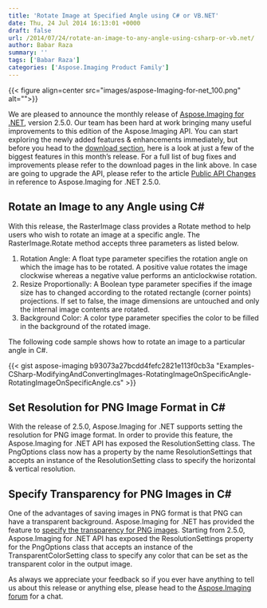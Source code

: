```yaml
---
title: 'Rotate Image at Specified Angle using C# or VB.NET'
date: Thu, 24 Jul 2014 16:13:01 +0000
draft: false
url: /2014/07/24/rotate-an-image-to-any-angle-using-csharp-or-vb.net/
author: Babar Raza
summary: ''
tags: ['Babar Raza']
categories: ['Aspose.Imaging Product Family']
---
```




{{< figure align=center src="images/aspose-Imaging-for-net_100.png" alt="">}}


We are pleased to announce the monthly release of [Aspose.Imaging for .NET][1], version 2.5.0. Our team has been hard at work bringing many useful improvements to this edition of the Aspose.Imaging API. You can start exploring the newly added features & enhancements immediately, but before you head to the [download section][2], here is a look at just a few of the biggest features in this month’s release. For a full list of bug fixes and improvements please refer to the download pages in the link above. In case are going to upgrade the API, please refer to the article [Public API Changes][3] in reference to Aspose.Imaging for .NET 2.5.0.

## Rotate an Image to any Angle using C#

With this release, the RasterImage class provides a Rotate method to help users who wish to rotate an image at a specific angle. The RasterImage.Rotate method accepts three parameters as listed below.

1.  Rotation Angle: A float type parameter specifies the rotation angle on which the image has to be rotated. A positive value rotates the image clockwise whereas a negative value performs an anticlockwise rotation.
2.  Resize Proportionally: A Boolean type parameter specifies if the image size has to changed according to the rotated rectangle (corner points) projections. If set to false, the image dimensions are untouched and only the internal image contents are rotated.
3.  Background Color: A color type parameter specifies the color to be filled in the background of the rotated image.

The following code sample shows how to rotate an image to a particular angle in C#.

{{< gist aspose-imaging b93073a27bcdd4fefc2821e113f0cb3a "Examples-CSharp-ModifyingAndConvertingImages-RotatingImageOnSpecificAngle-RotatingImageOnSpecificAngle.cs" >}}

## Set Resolution for PNG Image Format in C#

With the release of 2.5.0, Aspose.Imaging for .NET supports setting the resolution for PNG image format. In order to provide this feature, the Aspose.Imaging for .NET API has exposed the ResolutionSetting class. The PngOptions class now has a property by the name ResolutionSettings that accepts an instance of the ResolutionSetting class to specify the horizontal & vertical resolution.

## Specify Transparency for PNG Images in C#

One of the advantages of saving images in PNG format is that PNG can have a transparent background. Aspose.Imaging for .NET has provided the feature to [specify the transparency for PNG images][4]. Starting from 2.5.0, Aspose.Imaging for .NET API has exposed the ResolutionSettings property for the PngOptions class that accepts an instance of the TransparentColorSetting class to specify any color that can be set as the transparent color in the output image.

As always we appreciate your feedback so if you ever have anything to tell us about this release or anything else, please head to the [Aspose.Imaging forum][5] for a chat.




[1]: https://products.aspose.com/imaging/net
[2]: https://downloads.aspose.com/imaging/net
[3]: https://docs.aspose.com/display/imagingnet/Public+API+Changes+in+Aspose.Imaging+2.5.0
[4]: https://docs.aspose.com/display/imagingnet/Raw+Data+Processing
[5]: http://forum.aspose.com




